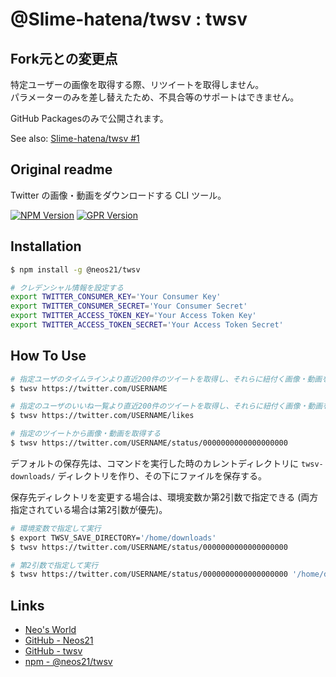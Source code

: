 # @Slime-hatena/twsv : twsv

## Fork元との変更点

特定ユーザーの画像を取得する際、リツイートを取得しません。  
パラメーターのみを差し替えたため、不具合等のサポートはできません。

GitHub Packagesのみで公開されます。

See also: [Slime-hatena/twsv #1](https://github.com/Slime-hatena/twsv/issues/1)

## Original readme

Twitter の画像・動画をダウンロードする CLI ツール。

[![NPM Version](https://img.shields.io/npm/v/@neos21/twsv.svg)](https://www.npmjs.com/package/@neos21/twsv) [![GPR Version](https://img.shields.io/github/package-json/v/neos21/twsv?label=github)](https://github.com/Neos21/twsv/packages/328039)


## Installation

```sh
$ npm install -g @neos21/twsv

# クレデンシャル情報を設定する
export TWITTER_CONSUMER_KEY='Your Consumer Key'
export TWITTER_CONSUMER_SECRET='Your Consumer Secret'
export TWITTER_ACCESS_TOKEN_KEY='Your Access Token Key'
export TWITTER_ACCESS_TOKEN_SECRET='Your Access Token Secret'
```


## How To Use

```sh
# 指定ユーザのタイムラインより直近200件のツイートを取得し、それらに紐付く画像・動画を取得する
$ twsv https://twitter.com/USERNAME

# 指定のユーザのいいね一覧より直近200件のツイートを取得し、それらに紐付く画像・動画を取得する
$ twsv https://twitter.com/USERNAME/likes

# 指定のツイートから画像・動画を取得する
$ twsv https://twitter.com/USERNAME/status/0000000000000000000
```

デフォルトの保存先は、コマンドを実行した時のカレントディレクトリに `twsv-downloads/` ディレクトリを作り、その下にファイルを保存する。

保存先ディレクトリを変更する場合は、環境変数か第2引数で指定できる (両方指定されている場合は第2引数が優先)。

```sh
# 環境変数で指定して実行
$ export TWSV_SAVE_DIRECTORY='/home/downloads'
$ twsv https://twitter.com/USERNAME/status/0000000000000000000

# 第2引数で指定して実行
$ twsv https://twitter.com/USERNAME/status/0000000000000000000 '/home/downloads'
```


## Links

- [Neo's World](https://neos21.net/)
- [GitHub - Neos21](https://github.com/Neos21/)
- [GitHub - twsv](https://github.com/Neos21/twsv)
- [npm - @neos21/twsv](https://www.npmjs.com/package/@neos21/twsv)
